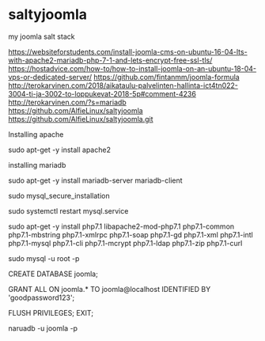 # saltyjoomla
my joomla salt stack

https://websiteforstudents.com/install-joomla-cms-on-ubuntu-16-04-lts-with-apache2-mariadb-php-7-1-and-lets-encrypt-free-ssl-tls/
https://hostadvice.com/how-to/how-to-install-joomla-on-an-ubuntu-18-04-vps-or-dedicated-server/
https://github.com/fintanmm/joomla-formula
http://terokarvinen.com/2018/aikataulu-palvelinten-hallinta-ict4tn022-3004-ti-ja-3002-to-loppukevat-2018-5p#comment-4236
http://terokarvinen.com/?s=mariadb
https://github.com/AlfieLinux/saltyjoomla
https://github.com/AlfieLinux/saltyjoomla.git

Installing apache 

sudo apt-get -y install apache2

installing mariadb 

sudo apt-get -y install mariadb-server mariadb-client

sudo mysql_secure_installation

sudo systemctl restart mysql.service

sudo apt-get -y install php7.1 libapache2-mod-php7.1 php7.1-common php7.1-mbstring php7.1-xmlrpc php7.1-soap php7.1-gd php7.1-xml php7.1-intl php7.1-mysql php7.1-cli php7.1-mcrypt php7.1-ldap php7.1-zip php7.1-curl

sudo mysql -u root -p

CREATE DATABASE joomla;

GRANT ALL ON joomla.* TO joomla@localhost IDENTIFIED BY 'goodpassword123';

FLUSH PRIVILEGES;
EXIT;

naruadb -u joomla -p
